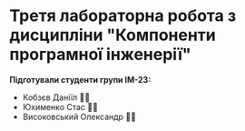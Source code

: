 # Третя лабораторна робота з дисципліни "Компоненти програмної інженерії"

**Підготували студенти групи ІМ-23:**

- Кобзєв Даніїл 👦🏿
- Юхименко Стас 👨🏿
- Високовський Олександр 👴🏿
